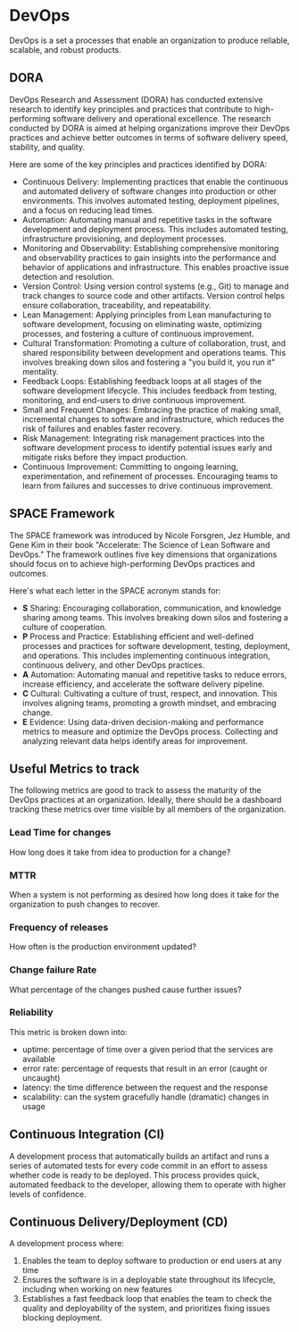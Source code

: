 # DevOps
DevOps is a set a processes that enable an organization to produce reliable, scalable, and robust products. 


## DORA
DevOps Research and Assessment (DORA) has conducted extensive research to identify key principles and practices that contribute to high-performing software delivery and operational excellence. The research conducted by DORA is aimed at helping organizations improve their DevOps practices and achieve better outcomes in terms of software delivery speed, stability, and quality.

Here are some of the key principles and practices identified by DORA:

- Continuous Delivery: Implementing practices that enable the continuous and automated delivery of software changes into production or other environments. This involves automated testing, deployment pipelines, and a focus on reducing lead times.
- Automation: Automating manual and repetitive tasks in the software development and deployment process. This includes automated testing, infrastructure provisioning, and deployment processes.
- Monitoring and Observability: Establishing comprehensive monitoring and observability practices to gain insights into the performance and behavior of applications and infrastructure. This enables proactive issue detection and resolution.
- Version Control: Using version control systems (e.g., Git) to manage and track changes to source code and other artifacts. Version control helps ensure collaboration, traceability, and repeatability.
- Lean Management: Applying principles from Lean manufacturing to software development, focusing on eliminating waste, optimizing processes, and fostering a culture of continuous improvement.
- Cultural Transformation: Promoting a culture of collaboration, trust, and shared responsibility between development and operations teams. This involves breaking down silos and fostering a "you build it, you run it" mentality.
- Feedback Loops: Establishing feedback loops at all stages of the software development lifecycle. This includes feedback from testing, monitoring, and end-users to drive continuous improvement.
- Small and Frequent Changes: Embracing the practice of making small, incremental changes to software and infrastructure, which reduces the risk of failures and enables faster recovery.
- Risk Management: Integrating risk management practices into the software development process to identify potential issues early and mitigate risks before they impact production.
- Continuous Improvement: Committing to ongoing learning, experimentation, and refinement of processes. Encouraging teams to learn from failures and successes to drive continuous improvement.


## SPACE Framework
The SPACE framework was introduced by Nicole Forsgren, Jez Humble, and Gene Kim in their book "Accelerate: The Science of Lean Software and DevOps." The framework outlines five key dimensions that organizations should focus on to achieve high-performing DevOps practices and outcomes.

Here's what each letter in the SPACE acronym stands for:

- **S**
Sharing: Encouraging collaboration, communication, and knowledge sharing among teams. This involves breaking down silos and fostering a culture of cooperation.
- **P**
Process and Practice: Establishing efficient and well-defined processes and practices for software development, testing, deployment, and operations. This includes implementing continuous integration, continuous delivery, and other DevOps practices.
- **A**
Automation: Automating manual and repetitive tasks to reduce errors, increase efficiency, and accelerate the software delivery pipeline.
- **C**
Cultural: Cultivating a culture of trust, respect, and innovation. This involves aligning teams, promoting a growth mindset, and embracing change.
- **E**
Evidence: Using data-driven decision-making and performance metrics to measure and optimize the DevOps process. Collecting and analyzing relevant data helps identify areas for improvement.


## Useful Metrics to track
The following metrics are good to track to assess the maturity of the DevOps practices at an organization. Ideally, there should be a 
dashboard tracking these metrics over time visible by all members of the organization. 

### Lead Time for changes
How long does it take from idea to production for a change? 

### MTTR
When a system is not performing as desired how long does it take for the organization to push changes to recover. 

### Frequency of releases
How often is the production environment updated? 


### Change failure Rate
What percentage of the changes pushed cause further issues? 

### Reliability 
This metric is broken down into:
- uptime: percentage of time over a given period that the services are available
- error rate: percentage of requests that result in an error (caught or uncaught) 
- latency: the time difference between the request and the response
- scalability: can the system gracefully handle (dramatic) changes in usage 


## Continuous Integration (CI)
A development process that automatically builds an artifact and runs a series of automated tests for every code commit in an effort to assess whether code
is ready to be deployed. This process provides quick, automated feedback to the developer, allowing them to operate with higher levels of confidence. 

## Continuous Delivery/Deployment (CD)
A development process where: 
1. Enables the team to deploy software to production or end users at any time
2. Ensures the software is in a deployable state throughout its lifecycle, including when working on new features
3. Establishes a fast feedback loop that enables the team to check the quality and deployability of the system, and prioritizes fixing issues blocking deployment.
